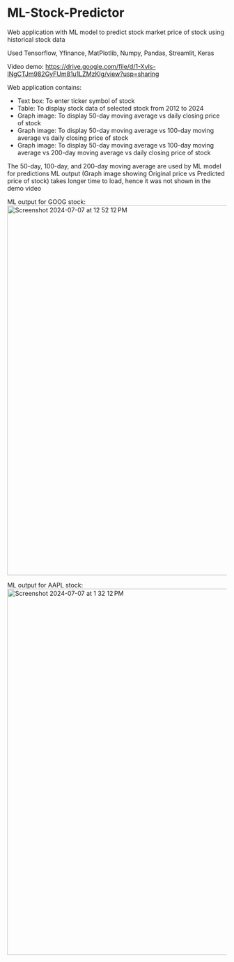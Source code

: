 # ML-Stock-Predictor
Web application with ML model to predict stock market price of stock using historical stock data

Used Tensorflow, Yfinance, MatPlotlib, Numpy, Pandas, Streamlit, Keras


Video demo:
https://drive.google.com/file/d/1-XvIs-lNgCTJm982GyFUm81u1LZMzKIg/view?usp=sharing

Web application contains:
- Text box: To enter ticker symbol of stock
- Table: To display stock data of selected stock from 2012 to 2024
- Graph image: To display 50-day moving average vs daily closing price of stock
- Graph image: To display 50-day moving average vs 100-day moving average vs daily closing price of stock
- Graph image: To display 50-day moving average vs 100-day moving average vs 200-day moving average vs daily closing price of stock

The 50-day, 100-day, and 200-day moving average are used by ML model for predictions
ML output (Graph image showing Original price vs Predicted price of stock) takes longer time to load, hence it was not shown in the demo video

ML output for GOOG stock:
<img width="850" alt="Screenshot 2024-07-07 at 12 52 12 PM" src="https://github.com/ChiraagNadig/ML-Stock-Predictor/assets/79017920/57c5bba2-a53f-4dd0-991d-e22337a4108f">


ML output for AAPL stock:
<img width="842" alt="Screenshot 2024-07-07 at 1 32 12 PM" src="https://github.com/ChiraagNadig/ML-Stock-Predictor/assets/79017920/d9a5af53-d118-47f9-b230-60eb65a0ef7e">

